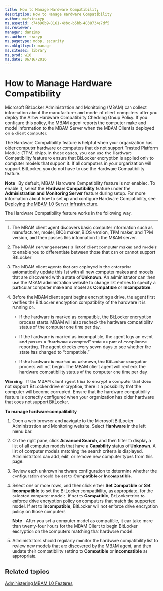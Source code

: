 ```yaml
---
title: How to Manage Hardware Compatibility
description: How to Manage Hardware Compatibility
author: msfttracyp
ms.assetid: c74b96b9-8161-49bc-b5bb-4838734e7df5
ms.reviewer: 
manager: dansimp
ms.author: tracyp
ms.pagetype: mdop, security
ms.mktglfcycl: manage
ms.sitesec: library
ms.prod: w10
ms.date: 06/16/2016
---
```



# How to Manage Hardware Compatibility


Microsoft BitLocker Administration and Monitoring (MBAM) can collect information about the manufacturer and model of client computers after you deploy the Allow Hardware Compatibility Checking Group Policy. If you configure this policy, the MBAM agent reports the computer make and model information to the MBAM Server when the MBAM Client is deployed on a client computer.

The Hardware Compatibility feature is helpful when your organization has older computer hardware or computers that do not support Trusted Platform Module (TPM) chips. In these cases, you can use the Hardware Compatibility feature to ensure that BitLocker encryption is applied only to computer models that support it. If all computers in your organization will support BitLocker, you do not have to use the Hardware Compatibility feature.

**Note**  
By default, MBAM Hardware Compatibility feature is not enabled. To enable it, select the **Hardware Compatibility** feature under the **Administration and Monitoring Server** feature during setup. For more information about how to set up and configure Hardware Compatibility, see [Deploying the MBAM 1.0 Server Infrastructure](deploying-the-mbam-10-server-infrastructure.md).

 

The Hardware Compatibility feature works in the following way.

****

1.  The MBAM client agent discovers basic computer information such as manufacturer, model, BIOS maker, BIOS version, TPM maker, and TPM version, and then passes this information to the MBAM server.

2.  The MBAM server generates a list of client computer makes and models to enable you to differentiate between those that can or cannot support BitLocker

3.  The MBAM client agents that are deployed in the enterprise automatically update this list with all new computer makes and models that are discovered with a state of **Unknown**. An administrator can then use the MBAM administration website to change list entries to specify a particular computer make and model as **Compatible** or **Incompatible**.

4.  Before the MBAM client agent begins encrypting a drive, the agent first verifies the BitLocker encryption compatibility of the hardware it is running on.

    -   If the hardware is marked as compatible, the BitLocker encryption process starts. MBAM will also recheck the hardware compatibility status of the computer one time per day.

    -   If the hardware is marked as incompatible, the agent logs an event and passes a “hardware exempted” state as part of compliance reporting. The agent checks every seven days to see whether the state has changed to “compatible.”

    -   If the hardware is marked as unknown, the BitLocker encryption process will not begin. The MBAM client agent will recheck the hardware compatibility status of the computer one time per day.

**Warning**  
If the MBAM client agent tries to encrypt a computer that does not support BitLocker drive encryption, there is a possibility that the computer will become corrupted. Ensure that the hardware compatibility feature is correctly configured when your organization has older hardware that does not support BitLocker.

 

**To manage hardware compatibility**

1.  Open a web browser and navigate to the Microsoft BitLocker Administration and Monitoring website. Select **Hardware** in the left menu bar.

2.  On the right pane, click **Advanced Search**, and then filter to display a list of all computer models that have a **Capability** status of **Unknown**. A list of computer models matching the search criteria is displayed. Administrators can add, edit, or remove new computer types from this page.

3.  Review each unknown hardware configuration to determine whether the configuration should be set to **Compatible** or **Incompatible**.

4.  Select one or more rows, and then click either **Set Compatible** or **Set Incompatible** to set the BitLocker compatibility, as appropriate, for the selected computer models. If set to **Compatible**, BitLocker tries to enforce drive encryption policy on computers that match the supported model. If set to **Incompatible**, BitLocker will not enforce drive encryption policy on those computers.

    **Note**  
    After you set a computer model as compatible, it can take more than twenty-four hours for the MBAM Client to begin BitLocker encryption on the computers matching that hardware model.

     

5.  Administrators should regularly monitor the hardware compatibility list to review new models that are discovered by the MBAM agent, and then update their compatibility setting to **Compatible** or **Incompatible** as appropriate.

## Related topics


[Administering MBAM 1.0 Features](administering-mbam-10-features.md)

 

 





